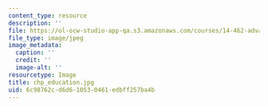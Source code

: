 ```yaml
---
content_type: resource
description: ''
file: https://ol-ocw-studio-app-qa.s3.amazonaws.com/courses/14-462-advanced-macroeconomics-ii-spring-2007/6c98762cd6d610530461edbff257ba4b_chp_education.jpg
file_type: image/jpeg
image_metadata:
  caption: ''
  credit: ''
  image-alt: ''
resourcetype: Image
title: chp_education.jpg
uid: 6c98762c-d6d6-1053-0461-edbff257ba4b
---
```

